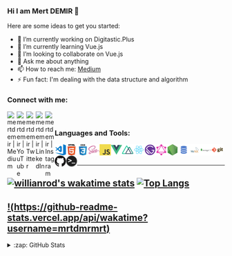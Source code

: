 ### Hi I am Mert DEMIR 👋

Here are some ideas to get you started:

- 🔭 I’m currently working on Digitastic.Plus
- 🌱 I’m currently learning Vue.js
- 👯 I’m looking to collaborate on Vue.js
- 💬 Ask me about anything
- 📫 How to reach me: [Medium](https://medium.com/@mert.demir96)
- ⚡ Fun fact: I'm dealing with the data structure and algorithm

### Connect with me:
[<img align="left" alt="mertdemir | Medium" width="22px" src="https://cdn.jsdelivr.net/npm/simple-icons@v3/icons/medium.svg" />](https://medium.com/@mert.demir96)
[<img align="left" alt="mertdemir | YouTube" width="22px" src="https://cdn.jsdelivr.net/npm/simple-icons@v3/icons/youtube.svg" />](https://www.youtube.com/channel/UCf2WV4jhUHmQxwQYr6d99lg?view_as=subscriber)
[<img align="left" alt="mertdemir | Twitter" width="22px" src="https://cdn.jsdelivr.net/npm/simple-icons@v3/icons/twitter.svg" />](https://twitter.com/MertdmrMert)
[<img align="left" alt="mertdemir | LinkedIn" width="22px" src="https://cdn.jsdelivr.net/npm/simple-icons@v3/icons/linkedin.svg" />](https://www.linkedin.com/in/mert-demir-6784b4168/)
[<img align="left" alt="mertdemir | Instagram" width="22px" src="https://cdn.jsdelivr.net/npm/simple-icons@v3/icons/instagram.svg" />](https://www.instagram.com/mrtdmrmrt/)

<br />

### Languages and Tools:

<img align="left" alt="Visual Studio Code" width="26px" src="https://raw.githubusercontent.com/github/explore/80688e429a7d4ef2fca1e82350fe8e3517d3494d/topics/visual-studio-code/visual-studio-code.png" />
<img align="left" alt="HTML5" width="26px" src="https://raw.githubusercontent.com/github/explore/80688e429a7d4ef2fca1e82350fe8e3517d3494d/topics/html/html.png" />
<img align="left" alt="CSS3" width="26px" src="https://raw.githubusercontent.com/github/explore/80688e429a7d4ef2fca1e82350fe8e3517d3494d/topics/css/css.png" />
<img align="left" alt="Sass" width="26px" src="https://raw.githubusercontent.com/github/explore/80688e429a7d4ef2fca1e82350fe8e3517d3494d/topics/sass/sass.png" />
<img align="left" alt="JavaScript" width="26px" src="https://raw.githubusercontent.com/github/explore/80688e429a7d4ef2fca1e82350fe8e3517d3494d/topics/javascript/javascript.png" />
<img align="left" alt="Vue" width="26px" src="https://raw.githubusercontent.com/github/explore/80688e429a7d4ef2fca1e82350fe8e3517d3494d/topics/vue/vue.png" />
<img align="left" alt="Nuxt" width="26px" src="https://raw.githubusercontent.com/github/explore/e94815998e4e0713912fed477a1f346ec04c3da2/topics/nuxt/nuxt.png" />
<img align="left" alt="React" width="26px" src="https://raw.githubusercontent.com/github/explore/80688e429a7d4ef2fca1e82350fe8e3517d3494d/topics/react/react.png" />
<img align="left" alt="Gatsby" width="26px" src="https://raw.githubusercontent.com/github/explore/e94815998e4e0713912fed477a1f346ec04c3da2/topics/gatsby/gatsby.png" />
<img align="left" alt="GraphQL" width="26px" src="https://raw.githubusercontent.com/github/explore/80688e429a7d4ef2fca1e82350fe8e3517d3494d/topics/graphql/graphql.png" />
<img align="left" alt="Node.js" width="26px" src="https://raw.githubusercontent.com/github/explore/80688e429a7d4ef2fca1e82350fe8e3517d3494d/topics/nodejs/nodejs.png" />
<img align="left" alt="SQL" width="26px" src="https://raw.githubusercontent.com/github/explore/80688e429a7d4ef2fca1e82350fe8e3517d3494d/topics/sql/sql.png" />
<img align="left" alt="MySQL" width="26px" src="https://raw.githubusercontent.com/github/explore/80688e429a7d4ef2fca1e82350fe8e3517d3494d/topics/mysql/mysql.png" />
<img align="left" alt="MongoDB" width="26px" src="https://raw.githubusercontent.com/github/explore/80688e429a7d4ef2fca1e82350fe8e3517d3494d/topics/mongodb/mongodb.png" />
<img align="left" alt="Git" width="26px" src="https://raw.githubusercontent.com/github/explore/80688e429a7d4ef2fca1e82350fe8e3517d3494d/topics/git/git.png" />
<img align="left" alt="GitHub" width="26px" src="https://raw.githubusercontent.com/github/explore/78df643247d429f6cc873026c0622819ad797942/topics/github/github.png" />
<img align="left" alt="Terminal" width="26px" src="https://raw.githubusercontent.com/github/explore/80688e429a7d4ef2fca1e82350fe8e3517d3494d/topics/terminal/terminal.png" />

<br />
<br />

---
[![willianrod's wakatime stats](https://github-readme-stats.vercel.app/api/wakatime?username=mrtdmrmrt)](https://github.com/mrtdmrmrt/github-readme-stats)
[![Top Langs](https://github-readme-stats.vercel.app/api/top-langs/?username=mrtdmrmrt)](https://github.com/mrtdmrmrt/github-readme-stats)
<br />
---

[!(https://github-readme-stats.vercel.app/api/wakatime?username=mrtdmrmrt)](https://github.com/anuraghazra/github-readme-stats)
<br />
---

<details>
  <summary>:zap: GitHub Stats</summary>

  <img align="left" alt="mrtdmrmrt's GitHub Stats" src="https://github-readme-stats.codestackr.vercel.app/api?username=mrtdmrmrt&show_icons=true&hide_border=true" />

</details>
